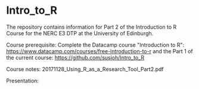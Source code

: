 # Intro_to_R
The repository contains information for Part 2 of the Introduction to R Course for the NERC E3 DTP at the University of Edinburgh.

Course prerequisite: Complete the Datacamp course "Introduction to R": https://www.datacamp.com/courses/free-introduction-to-r and the Part 1 of the current course: https://github.com/susjoh/Intro_to_R

Course notes: 20171128_Using_R_as_a_Research_Tool_Part2.pdf

Presentation: 







